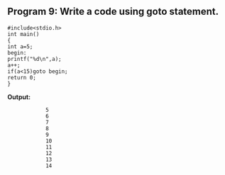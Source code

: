 ## Program 9: Write a code using goto statement.
```
#include<stdio.h>
int main()
{
int a=5;
begin:
printf("%d\n",a);
a++;
if(a<15)goto begin;
return 0;
}
```

**Output:**
```
            5
            6
            7
            8
            9
            10
            11
            12
            13
            14
```
